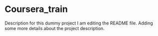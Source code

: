 # Coursera_train
Description for this dummy project
I am editing the README file. Adding some more details about the project description.

